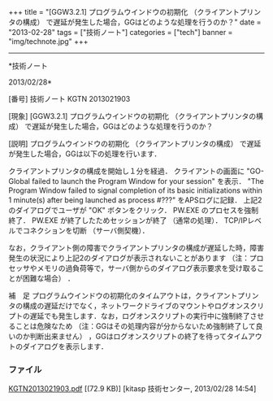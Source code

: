 ﻿+++
title = "[GGW3.2.1] プログラムウインドウの初期化 （クライアントプリンタの構成） で遅延が発生した場合，GGはどのような処理を行うのか？"
date = "2013-02-28"
tags = ["技術ノート"]
categories = ["tech"]
banner = "img/technote.jpg"
+++

-----------------------------------------------------------------------------------------------------------------------------

*技術ノート

2013/02/28*


[番号]
技術ノート KGTN 2013021903

[現象]
[GGW3.2.1] プログラムウインドウの初期化 （クライアントプリンタの構成）
で遅延が発生した場合，GGはどのような処理を行うのか？

[説明]
プログラムウインドウの初期化 （クライアントプリンタの構成）
で遅延が発生した場合，GGは以下の処理を行います．

クライアントプリンタの構成を開始し１分を経過．
クライアントの画面に "GO-Global failed to launch the Program Window for
your session" を表示．
"The Program Window failed to signal completion of its basic
initializations within 1 minute(s) after being launched as process
#???" をAPSログに記録．
上記2のダイアログでユーザが "OK" ボタンをクリック．
PW.EXE のプロセスを強制終了．
PW.EXE が終了したためセッションが終了 （通常の処理）．
TCP/IPレベルでコネクションを切断 （サーバ側契機）．

なお，クライアント側の障害でクライアントプリンタの構成が遅延した時，障害発生の状況により上記2のダイアログが表示されないことがあります
（注：プロセッサやメモリの過負荷等で，サーバ側からのダイアログ表示要求を受け取ることが困難な場合）
．

補　足
プログラムウインドウの初期化のタイムアウトは，クライアントプリンタの構成の遅延だけでなく，ネットワークドライブのマウントやログオンスクリプトの遅延でも発生します．なお，ログオンスクリプトの実行中に強制終了させることは危険なため
（注：GGはその処理内容が分からないため強制終了して良いのか判断出来ません）
，GGはログオンスクリプトの終了を待ってタイムアウトのダイアログを表示します．


### ファイル

 
 


[KGTN2013021903.pdf](http://techreport.kitasp.net/attachments/download/1209/KGTN2013021903.pdf)
 [(72.9 KB)] [kitasp 技術センター, 2013/02/28
14:54]


 


 

